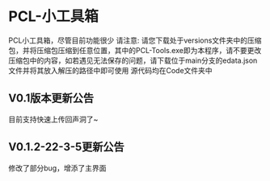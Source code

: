 # PCL-小工具箱
PCL小工具箱，尽管目前功能很少
请注意:
请您下载处于versions文件夹中的压缩包，并将压缩包压缩到任意位置，其中的PCL-Tools.exe即为本程序，请不要更改压缩包中的内容，如若遇见无法保存的问题，请下载位于main分支的edata.json文件并将其放入解压的路径中即可使用
源代码均在Code文件夹中

## V0.1版本更新公告
目前支持快速上传回声洞了~
## V0.1.2-22-3-5更新公告
修改了部分bug，增添了主界面
